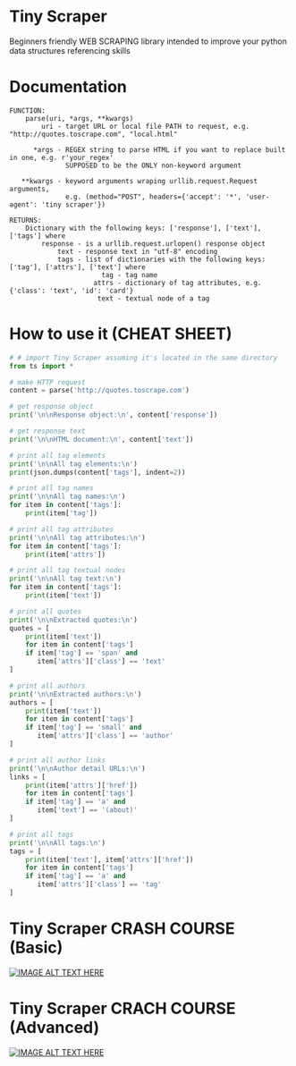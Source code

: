 # Tiny Scraper
Beginners friendly WEB SCRAPING library intended to improve your python data structures referencing skills

# Documentation
    FUNCTION:
        parse(uri, *args, **kwargs)
            uri - target URL or local file PATH to request, e.g. "http://quotes.toscrape.com", "local.html"
            
          *args - REGEX string to parse HTML if you want to replace built in one, e.g. r'your_regex'
                  SUPPOSED to be the ONLY non-keyword argument

       **kwargs - keyword arguments wraping urllib.request.Request arguments,
                  e.g. (method="POST", headers={'accept': '*', 'user-agent': 'tiny scraper'})
       
    RETURNS:
        Dictionary with the following keys: ['response'], ['text'], ['tags'] where
            response - is a urllib.request.urlopen() response object
                text - response text in "utf-8" encoding
                tags - list of dictionaries with the following keys: ['tag'], ['attrs'], ['text'] where
                           tag - tag name
                         attrs - dictionary of tag attributes, e.g. {'class': 'text', 'id': 'card'}
                          text - textual node of a tag

# How to use it (CHEAT SHEET)
```python
# # import Tiny Scraper assuming it's located in the same directory
from ts import *

# make HTTP request
content = parse('http://quotes.toscrape.com')

# get response object
print('\n\nResponse object:\n', content['response'])

# get response text
print('\n\nHTML document:\n', content['text'])

# print all tag elements
print('\n\nAll tag elements:\n')
print(json.dumps(content['tags'], indent=2))

# print all tag names
print('\n\nAll tag names:\n')
for item in content['tags']:
    print(item['tag'])

# print all tag attributes
print('\n\nAll tag attributes:\n')
for item in content['tags']:
    print(item['attrs'])

# print all tag textual nodes
print('\n\nAll tag text:\n')
for item in content['tags']:
    print(item['text'])    

# print all quotes
print('\n\nExtracted quotes:\n')
quotes = [
    print(item['text'])
    for item in content['tags']
    if item['tag'] == 'span' and
       item['attrs']['class'] == 'text'
]

# print all authors
print('\n\nExtracted authors:\n')
authors = [
    print(item['text'])
    for item in content['tags']
    if item['tag'] == 'small' and
       item['attrs']['class'] == 'author'
]

# print all author links
print('\n\nAuthor detail URLs:\n')
links = [
    print(item['attrs']['href'])
    for item in content['tags']
    if item['tag'] == 'a' and
       item['text'] == '(about)'
]

# print all tags
print('\n\nAll tags:\n')
tags = [
    print(item['text'], item['attrs']['href'])
    for item in content['tags']
    if item['tag'] == 'a' and
       item['attrs']['class'] == 'tag'
]

```

# Tiny Scraper CRASH COURSE (Basic)
[![IMAGE ALT TEXT HERE](https://img.youtube.com/vi/btlVL8J6TiY/0.jpg)](https://www.youtube.com/watch?v=btlVL8J6TiY)

# Tiny Scraper CRACH COURSE (Advanced)
[![IMAGE ALT TEXT HERE](https://img.youtube.com/vi/1s0cevhIcAw/0.jpg)](https://youtu.be/1s0cevhIcAw)


